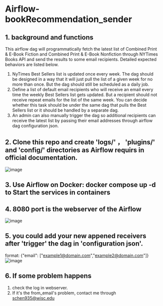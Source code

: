 # Airflow-bookRecommendation_sender

## 1. background and functions
This airflow dag will programmatically fetch the latest list of Combined Print & E-Book Fiction and Combined Print & E-Book Nonfiction through NYTimes Books API and send the results to some email recipients. Detailed expected behaviors are listed below.
1. NyTimes Best Sellers list is updated once every week. The dag should be designed in a way that it will just pull the list of a given week for no more than once. But the dag should still be scheduled as a daily job.
2. Define a list of default email recipients who will receive an email every time the weekly Best Sellers list gets updated. But a recipient should not receive repeat emails for the list of the same week. You can decide whether this task should be under the same dag that pulls the Best Sellers list or it should be handled by a separate dag.
3. An admin can also manually trigger the dag so additional recipients can receive the latest list by passing their email addresses through airflow dag configuration json.


## 2. Clone this repo and create 'logs/' ， 'plugins/' and 'config/' directories as Airflow requirs in official documentation.
![image](https://github.com/ShijieChen02/Airflow-bookRecommendation_sender/assets/147095965/7b3ab617-1901-4b16-a758-f3a099c0fee3)

## 3. Use Airflow on Docker: docker compose up -d to Start the services in containers

## 4. 8080 port is the webserver of the Airflow
![image](https://github.com/ShijieChen02/Airflow-bookRecommendation_sender/assets/147095965/0dfc68c1-af99-43b8-9181-f2f15e8bef5b)


## 5. you could add your new appened receivers after 'trigger' the dag in 'configuration json'.
format:  {"email": ["example1@domain.com","example2@domain.com"]}
![image](https://github.com/ShijieChen02/Airflow-bookRecommendation_sender/assets/147095965/badeee6f-f909-42fe-8110-0c8e9b771654)


## 6. If some problem happens
1. check the log in webserver.
2. If it's the from_email's problem, contact me through schen935@wisc.edu
